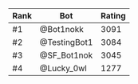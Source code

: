Rank|Bot|Rating
---|---|---
#1|@Bot1nokk|3091
#2|@TestingBot1|3084
#3|@SF_Bot1nok|3045
#4|@Lucky_0wl|1277
